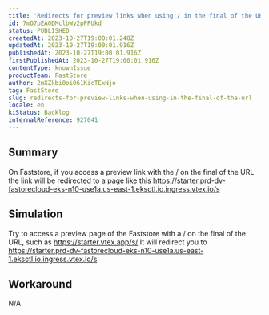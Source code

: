 ```yaml
---
title: 'Redirects for preview links when using / in the final of the URL'
id: 7mO7pEA0DMclbWy2pPPUkd
status: PUBLISHED
createdAt: 2023-10-27T19:00:01.248Z
updatedAt: 2023-10-27T19:00:01.916Z
publishedAt: 2023-10-27T19:00:01.916Z
firstPublishedAt: 2023-10-27T19:00:01.916Z
contentType: knownIssue
productTeam: FastStore
author: 2mXZkbi0oi061KicTExNjo
tag: FastStore
slug: redirects-for-preview-links-when-using-in-the-final-of-the-url
locale: en
kiStatus: Backlog
internalReference: 927041
---
```


## Summary


On Faststore, if you access a preview link with the / on the final of the URL the link will be redirected to a page like this https://starter.prd-dv-fastorecloud-eks-n10-use1a.us-east-1.eksctl.io.ingress.vtex.io/s


##

## Simulation


Try to access a preview page of the Faststore with a / on the final of the URL, such as https://starter.vtex.app/s/
It will redirect you to https://starter.prd-dv-fastorecloud-eks-n10-use1a.us-east-1.eksctl.io.ingress.vtex.io/s


##

## Workaround


N/A





